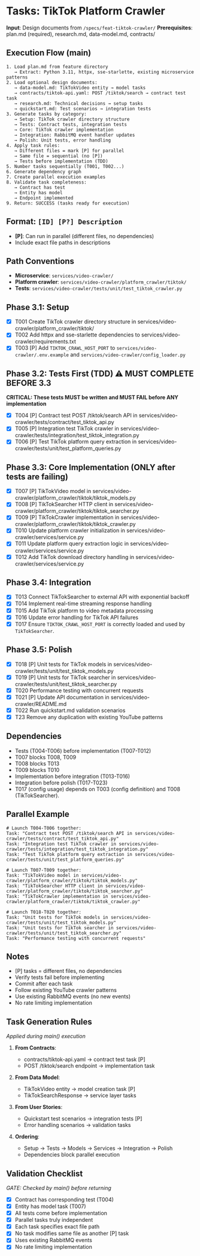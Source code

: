 # Tasks: TikTok Platform Crawler

**Input**: Design documents from `/specs/feat-tiktok-crawler/`
**Prerequisites**: plan.md (required), research.md, data-model.md, contracts/

## Execution Flow (main)
```
1. Load plan.md from feature directory
   → Extract: Python 3.11, httpx, sse-starlette, existing microservice patterns
2. Load optional design documents:
   → data-model.md: TikTokVideo entity → model tasks
   → contracts/tiktok-api.yaml: POST /tiktok/search → contract test task
   → research.md: Technical decisions → setup tasks
   → quickstart.md: Test scenarios → integration tests
3. Generate tasks by category:
   → Setup: TikTok crawler directory structure
   → Tests: Contract tests, integration tests
   → Core: TikTok crawler implementation
   → Integration: RabbitMQ event handler updates
   → Polish: Unit tests, error handling
4. Apply task rules:
   → Different files = mark [P] for parallel
   → Same file = sequential (no [P])
   → Tests before implementation (TDD)
5. Number tasks sequentially (T001, T002...)
6. Generate dependency graph
7. Create parallel execution examples
8. Validate task completeness:
   → Contract has test
   → Entity has model
   → Endpoint implemented
9. Return: SUCCESS (tasks ready for execution)
```

## Format: `[ID] [P?] Description`
- **[P]**: Can run in parallel (different files, no dependencies)
- Include exact file paths in descriptions

## Path Conventions
- **Microservice**: `services/video-crawler/`
- **Platform crawler**: `services/video-crawler/platform_crawler/tiktok/`
- **Tests**: `services/video-crawler/tests/unit/test_tiktok_crawler.py`

## Phase 3.1: Setup
- [x] T001 Create TikTok crawler directory structure in services/video-crawler/platform_crawler/tiktok/
- [x] T002 Add httpx and sse-starlette dependencies to services/video-crawler/requirements.txt
- [x] T003 [P] Add `TIKTOK_CRAWL_HOST_PORT` to `services/video-crawler/.env.example` and `services/video-crawler/config_loader.py`
 
## Phase 3.2: Tests First (TDD) ⚠️ MUST COMPLETE BEFORE 3.3
**CRITICAL: These tests MUST be written and MUST FAIL before ANY implementation**
- [x] T004 [P] Contract test POST /tiktok/search API in services/video-crawler/tests/contract/test_tiktok_api.py
- [x] T005 [P] Integration test TikTok crawler in services/video-crawler/tests/integration/test_tiktok_integration.py
- [x] T006 [P] Test TikTok platform query extraction in services/video-crawler/tests/unit/test_platform_queries.py
 
## Phase 3.3: Core Implementation (ONLY after tests are failing)
- [x] T007 [P] TikTokVideo model in services/video-crawler/platform_crawler/tiktok/tiktok_models.py
- [x] T008 [P] TikTokSearcher HTTP client in services/video-crawler/platform_crawler/tiktok/tiktok_searcher.py
- [x] T009 [P] TikTokCrawler implementation in services/video-crawler/platform_crawler/tiktok/tiktok_crawler.py
- [x] T010 Update platform crawler initialization in services/video-crawler/services/service.py
- [x] T011 Update platform query extraction logic in services/video-crawler/services/service.py
- [x] T012 Add TikTok download directory handling in services/video-crawler/services/service.py
 
## Phase 3.4: Integration
- [x] T013 Connect TikTokSearcher to external API with exponential backoff
- [x] T014 Implement real-time streaming response handling
- [x] T015 Add TikTok platform to video metadata processing
- [x] T016 Update error handling for TikTok API failures
- [x] T017 Ensure `TIKTOK_CRAWL_HOST_PORT` is correctly loaded and used by `TikTokSearcher`.
 
## Phase 3.5: Polish
- [x] T018 [P] Unit tests for TikTok models in services/video-crawler/tests/unit/test_tiktok_models.py
- [x] T019 [P] Unit tests for TikTok searcher in services/video-crawler/tests/unit/test_tiktok_searcher.py
- [x] T020 Performance testing with concurrent requests
- [x] T021 [P] Update API documentation in services/video-crawler/README.md
- [x] T022 Run quickstart.md validation scenarios
- [x] T23 Remove any duplication with existing YouTube patterns

## Dependencies
- Tests (T004-T006) before implementation (T007-T012)
- T007 blocks T008, T009
- T008 blocks T013
- T009 blocks T010
- Implementation before integration (T013-T016)
- Integration before polish (T017-T023)
- T017 (config usage) depends on T003 (config definition) and T008 (TikTokSearcher).

## Parallel Example
```
# Launch T004-T006 together:
Task: "Contract test POST /tiktok/search API in services/video-crawler/tests/contract/test_tiktok_api.py"
Task: "Integration test TikTok crawler in services/video-crawler/tests/integration/test_tiktok_integration.py"
Task: "Test TikTok platform query extraction in services/video-crawler/tests/unit/test_platform_queries.py"

# Launch T007-T009 together:
Task: "TikTokVideo model in services/video-crawler/platform_crawler/tiktok/tiktok_models.py"
Task: "TikTokSearcher HTTP client in services/video-crawler/platform_crawler/tiktok/tiktok_searcher.py"
Task: "TikTokCrawler implementation in services/video-crawler/platform_crawler/tiktok/tiktok_crawler.py"

# Launch T018-T020 together:
Task: "Unit tests for TikTok models in services/video-crawler/tests/unit/test_tiktok_models.py"
Task: "Unit tests for TikTok searcher in services/video-crawler/tests/unit/test_tiktok_searcher.py"
Task: "Performance testing with concurrent requests"
```

## Notes
- [P] tasks = different files, no dependencies
- Verify tests fail before implementing
- Commit after each task
- Follow existing YouTube crawler patterns
- Use existing RabbitMQ events (no new events)
- No rate limiting implementation

## Task Generation Rules
*Applied during main() execution*

1. **From Contracts**:
   - contracts/tiktok-api.yaml → contract test task [P]
   - POST /tiktok/search endpoint → implementation task

2. **From Data Model**:
   - TikTokVideo entity → model creation task [P]
   - TikTokSearchResponse → service layer tasks

3. **From User Stories**:
   - Quickstart test scenarios → integration tests [P]
   - Error handling scenarios → validation tasks

4. **Ordering**:
   - Setup → Tests → Models → Services → Integration → Polish
   - Dependencies block parallel execution

## Validation Checklist
*GATE: Checked by main() before returning*

- [x] Contract has corresponding test (T004)
- [x] Entity has model task (T007)
- [x] All tests come before implementation
- [x] Parallel tasks truly independent
- [x] Each task specifies exact file path
- [x] No task modifies same file as another [P] task
- [x] Uses existing RabbitMQ events
- [x] No rate limiting implementation